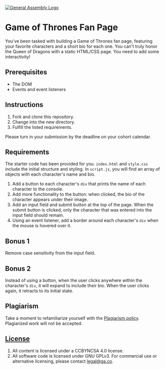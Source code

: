 [![General Assembly Logo](https://camo.githubusercontent.com/1a91b05b8f4d44b5bbfb83abac2b0996d8e26c92/687474703a2f2f692e696d6775722e636f6d2f6b6538555354712e706e67)](https://generalassemb.ly/education/web-development-immersive)

# Game of Thrones Fan Page

You've been tasked with building a Game of Thrones fan page, featuring your favorite characters and a short bio for each one. You can't truly honor the Queen of Dragons with a static HTML/CSS page. You need to add some interactivity!

## Prerequisites

* The DOM
* Events and event listeners

## Instructions

1. Fork and clone this repository.
2. Change into the new directory.
3. Fulfill the listed requirements.

Please turn in your submission by the deadline on your cohort calendar.

## Requirements

The starter code has been provided for you. `index.html` and `style.css` include the initial structure and styling. In `script.js`, you will find an array of objects with each character's name and bio.

1. Add a button to each character's `div` that prints the name of each character to the console.
2. Add more functionality to the button: when clicked, the bio of the character appears under their image.
3. Add an input field and submit button at the top of the page. When the submit button is clicked, only the character that was entered into the input field should remain.
4. Using an event listener, add a border around each character's `div` when the mouse is hovered over it.

## Bonus 1

Remove case sensitivity from the input field.

## Bonus 2

Instead of using a button, when the user clicks anywhere within the character's `div`, it will expand to include their bio. When the user clicks again, it retracts to its initial state.

## Plagiarism

Take a moment to refamiliarize yourself with the [Plagiarism policy](https://git.generalassemb.ly/DC-WDI/Administrative/blob/master/plagiarism.md). Plagiarized work will not be accepted.

## [License](LICENSE)

1.  All content is licensed under a CC­BY­NC­SA 4.0 license.
1.  All software code is licensed under GNU GPLv3. For commercial use or
    alternative licensing, please contact legal@ga.co.
